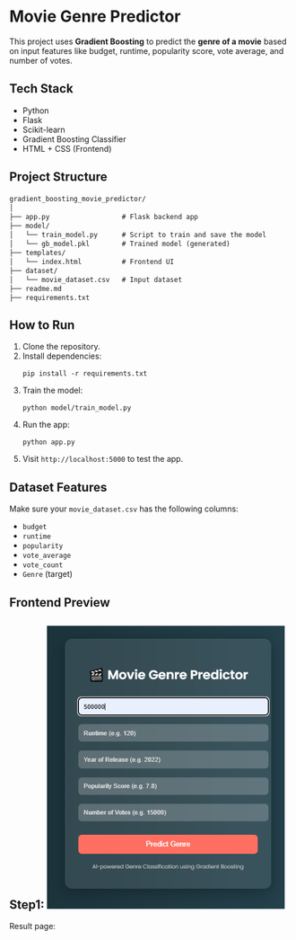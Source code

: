 #  Movie Genre Predictor

This project uses **Gradient Boosting** to predict the **genre of a movie** based on input features like budget, runtime, popularity score, vote average, and number of votes.

##  Tech Stack

- Python
- Flask
- Scikit-learn
- Gradient Boosting Classifier
- HTML + CSS (Frontend)

##  Project Structure

```
gradient_boosting_movie_predictor/
│
├── app.py                  # Flask backend app
├── model/
│   └── train_model.py      # Script to train and save the model
│   └── gb_model.pkl        # Trained model (generated)
├── templates/
│   └── index.html          # Frontend UI
├── dataset/
│   └── movie_dataset.csv   # Input dataset
├── readme.md
├── requirements.txt
```

##  How to Run

1. Clone the repository.
2. Install dependencies:
   ```
   pip install -r requirements.txt
   ```
3. Train the model:
   ```
   python model/train_model.py
   ```
4. Run the app:
   ```
   python app.py
   ```
5. Visit `http://localhost:5000` to test the app.

##  Dataset Features

Make sure your `movie_dataset.csv` has the following columns:

- `budget`
- `runtime`
- `popularity`
- `vote_average`
- `vote_count`
- `Genre` (target)

##  Frontend Preview

Step1:
![alt text](image.png)
---
Result page:




